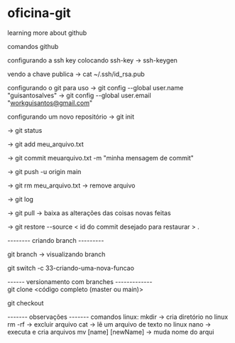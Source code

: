 # oficina-git
learning more about github

comandos github

configurando a ssh key
colocando ssh-key
-> ssh-keygen

vendo a chave publica
-> cat ~/.ssh/id_rsa.pub

configurando o git para uso
-> git config --global user.name "guisantosalves"
-> git config --global user.email "workguisantos@gmail.com"

configurando um novo repositório
-> git init

-> git status

-> git add meu_arquivo.txt

-> git commit meuarquivo.txt -m "minha mensagem de commit"

-> git push -u origin main

-> git rm meu_arquivo.txt -> remove arquivo

-> git log

-> git pull -> baixa as alterações das coisas novas feitas

-> git restore --source < id do commit desejado para restaurar > .

-------- criando branch ---------

git branch -> visualizando branch

git switch -c 33-criando-uma-nova-funcao



------ versionamento com branches -------------<br>
git clone <código completo (master ou main)>

git checkout <nome da branch que quer ir>

------- observações -------
comandos linux:
mkdir -> cria diretório no linux
rm -rf -> excluir arquivo
cat -> lê um arquivo de texto no linux
nano -> executa e cria arquivos
mv [name] [newName] -> muda nome do arqui
